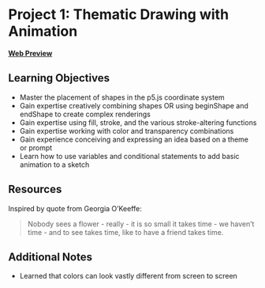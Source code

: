 # Project 1: Thematic Drawing with Animation

[**Web Preview**](https://cchirpy.github.io/IMM120/assignments/flower-loading-screen/)

## Learning Objectives
- Master the placement of shapes in the p5.js coordinate system
- Gain expertise creatively combining shapes OR using beginShape and endShape to create complex renderings
- Gain expertise using fill, stroke, and the various stroke-altering functions
- Gain expertise working with color and transparency combinations
- Gain experience conceiving and expressing an idea based on a theme or prompt
- Learn how to use variables and conditional statements to add basic animation to a sketch

## Resources
Inspired by quote from Georgia O’Keeffe:
> Nobody sees a flower - really - it is so small it takes time - we haven’t time - and to see takes time, like to have a friend takes time.

## Additional Notes
- Learned that colors can look vastly different from screen to screen
